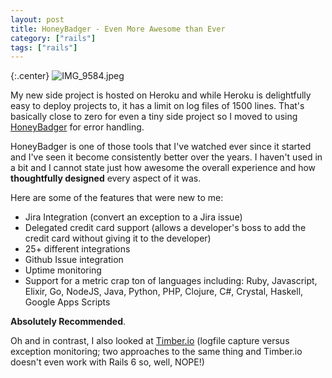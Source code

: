 ```yaml
---
layout: post
title: HoneyBadger - Even More Awesome than Ever
category: ["rails"]
tags: ["rails"]
---
```

{:.center}
![IMG_9584.jpeg](/blog/assets/IMG_9584.jpeg)

My new side project is hosted on Heroku and while Heroku is delightfully easy to deploy projects to, it has a limit on log files of 1500 lines.  That's basically close to zero for even a tiny side project so I moved to using [HoneyBadger](https://www.honeybadger.io) for error handling.

HoneyBadger is one of those tools that I've watched ever since it started and I've seen it become consistently better over the years.  I haven't used in a bit and I cannot state just how awesome the overall experience and how **thoughtfully designed** every aspect of it was.

Here are some of the features that were new to me:

* Jira Integration (convert an exception to a Jira issue)
* Delegated credit card support (allows a developer's boss to add the credit card without giving it to the developer)
* 25+ different integrations
* Github Issue integration
* Uptime monitoring
* Support for a metric crap ton of languages including: Ruby, Javascript, Elixir, Go, NodeJS, Java, Python, PHP, Clojure, C#, Crystal, Haskell, Google Apps Scripts

**Absolutely Recommended**.

Oh and in contrast, I also looked at [Timber.io](https://www.timber.io) (logfile capture versus exception monitoring; two approaches to the same thing and Timber.io doesn't even work with Rails 6 so, well, NOPE!)